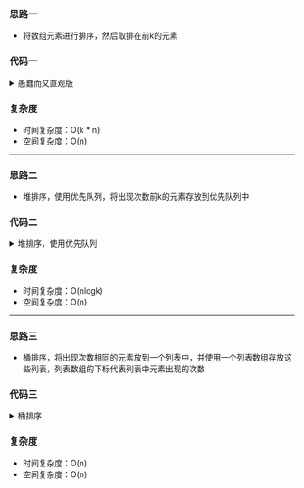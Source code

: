 ### 思路一
+ 将数组元素进行排序，然后取排在前k的元素
### 代码一
<details>
<summary>愚蠢而又直观版</summary>
<pre><code>
    public int[] topKFrequent(int[] nums, int k) {
        int[] returnNums = new int[k];
        Map<Integer, Integer> helpMap = new HashMap<>();
        List<Integer> countNumSet = new ArrayList<>();
        for (int num : nums) {
            if (helpMap.containsKey(num)) {
                helpMap.put(num, helpMap.get(num) + 1);
            } else {
                helpMap.put(num, 1);
            }
        }
        for (Map.Entry<Integer, Integer> entry : helpMap.entrySet()) {
            countNumSet.add(entry.getValue());
        }
        Collections.sort(countNumSet);
        for (int i = 0; i < k; i++) {
            Iterator<Map.Entry<Integer, Integer>> iterator = helpMap.entrySet().iterator();
            while (iterator.hasNext()) {
                Map.Entry<Integer, Integer> next = iterator.next();
                if (countNumSet.get(countNumSet.size() - 1 - i).equals(next.getValue())) {
                    returnNums[i] = next.getKey();
                    iterator.remove();
                    break;
                }
            }
        }
        return returnNums;
    } 
</code></pre>
</details>

### 复杂度
+ 时间复杂度：O(k * n)
+ 空间复杂度：O(n) 

------

### 思路二
+ 堆排序，使用优先队列，将出现次数前k的元素存放到优先队列中
### 代码二
<details>
<summary>堆排序，使用优先队列</summary>
<pre>
<code>
    public int[] topKFrequent(int[] nums, int k) {
        int[] res = new int[k];
        Map<Integer, Integer> numsCountMap = new HashMap<>();
        for (int num : nums) {
            numsCountMap.put(num, numsCountMap.getOrDefault(num, 0) + 1);
        }
        PriorityQueue<Integer> pq = new PriorityQueue<>((o1, o2) -> numsCountMap.get(o1) - numsCountMap.get(o2));
        for (Integer key : numsCountMap.keySet()) {
            if (pq.size() < k) {
                pq.add(key);
                // 如果当前key对应的次数大于堆中最小的值时，则将堆中最小的值删除，并添加当前的key
            } else if (numsCountMap.get(key) > numsCountMap.get(pq.peek())) {
                pq.remove();
                pq.add(key);
            }
        }
        for (int i = 0; i < k; i++) {
            res[i] = pq.remove();
        }
        return res;
    }
</code>
</pre>
</details>

### 复杂度
+ 时间复杂度：O(nlogk)
+ 空间复杂度：O(n)

---

### 思路三
+ 桶排序，将出现次数相同的元素放到一个列表中，并使用一个列表数组存放这些列表，列表数组的下标代表列表中元素出现的次数
### 代码三
<details>
<summary>桶排序</summary>
<pre>
<code>
    public int[] topKFrequent(int[] nums, int k) {
        int[] res = new int[k];
        Map<Integer, Integer> numsCountMap = new HashMap<>();
        for (int num : nums) {
            numsCountMap.put(num, numsCountMap.getOrDefault(num, 0) + 1);
        }
        // 数组下标代表所存元素的总个数
        List<Integer>[] list = new List[nums.length + 1];
        for (int key : numsCountMap.keySet()) {
            Integer value = numsCountMap.get(key);
            if (list[value] == null) {
                list[value] = new ArrayList<>();
            }
            list[value].add(key);
        }
        for (int i = list.length - 1, j = 0; i >= 0; i--) {
            if (list[i] == null) continue;
            List<Integer> readyList = list[i];
            for (int l = 0; l < readyList.size() && j < k; l++) {
                res[j++] = readyList.get(l);
            }
        }
        return res;
    }
</code>
</pre>
</details>

### 复杂度
+ 时间复杂度：O(n)
+ 空间复杂度：O(n)